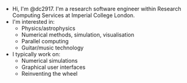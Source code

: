 - Hi, I'm @dc2917. I'm a research software engineer within Research Computing Services at Imperial College London.
- I'm interested in:
  - Physics/astrophysics
  - Numerical methods, simulation, visualisation
  - Parallel computing
  - Guitar/music technology
- I typically work on:
  - Numerical simulations
  - Graphical user interfaces
  - Reinventing the wheel
